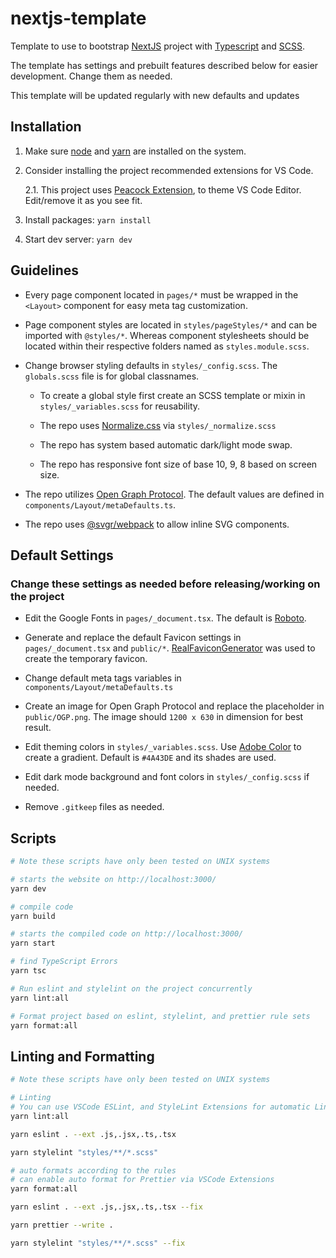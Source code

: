 # nextjs-template

Template to use to bootstrap [NextJS](https://nextjs.org/) project with [Typescript](https://www.typescriptlang.org/) and [SCSS](https://sass-lang.com/).

The template has settings and prebuilt features described below for easier development. Change them as needed.

This template will be updated regularly with new defaults and updates

## Installation

1. Make sure [node](https://nodejs.org/en/) and [yarn](https://classic.yarnpkg.com/en/) are installed on the system.

2. Consider installing the project recommended extensions for VS Code.

   2.1. This project uses [Peacock Extension](https://marketplace.visualstudio.com/items?itemName=johnpapa.vscode-peacock), to theme VS Code Editor. Edit/remove it as you see fit.

3. Install packages: `yarn install`

4. Start dev server: `yarn dev`

## Guidelines

- Every page component located in `pages/*` must be wrapped in the `<Layout>` component for easy meta tag customization.

- Page component styles are located in `styles/pageStyles/*` and can be imported with `@styles/*`. Whereas component stylesheets should be located within their respective folders named as `styles.module.scss`.

- Change browser styling defaults in `styles/_config.scss`. The `globals.scss` file is for global classnames.

  - To create a global style first create an SCSS template or mixin in `styles/_variables.scss` for reusability.

  - The repo uses [Normalize.css](https://necolas.github.io/normalize.css/) via `styles/_normalize.scss`

  - The repo has system based automatic dark/light mode swap.

  - The repo has responsive font size of base 10, 9, 8 based on screen size.

- The repo utilizes [Open Graph Protocol](https://opengraphprotocol.org/). The default values are defined in `components/Layout/metaDefaults.ts`.

- The repo uses [@svgr/webpack](https://www.npmjs.com/package/@svgr/webpack) to allow inline SVG components.

## Default Settings

### Change these settings as needed before releasing/working on the project

- Edit the Google Fonts in `pages/_document.tsx`. The default is [Roboto](https://fonts.google.com/specimen/Roboto).

- Generate and replace the default Favicon settings in `pages/_document.tsx` and `public/*`. [RealFaviconGenerator](https://realfavicongenerator.net) was used to create the temporary favicon.

- Change default meta tags variables in `components/Layout/metaDefaults.ts`

- Create an image for Open Graph Protocol and replace the placeholder in `public/OGP.png`. The image should `1200 x 630` in dimension for best result.

- Edit theming colors in `styles/_variables.scss`. Use [Adobe Color](https://color.adobe.com/) to create a gradient. Default is `#4A43DE` and its shades are used.

- Edit dark mode background and font colors in `styles/_config.scss` if needed.

- Remove `.gitkeep` files as needed.

## Scripts

```bash
# Note these scripts have only been tested on UNIX systems

# starts the website on http://localhost:3000/
yarn dev

# compile code
yarn build

# starts the compiled code on http://localhost:3000/
yarn start

# find TypeScript Errors
yarn tsc

# Run eslint and stylelint on the project concurrently
yarn lint:all

# Format project based on eslint, stylelint, and prettier rule sets
yarn format:all
```

## Linting and Formatting

```bash
# Note these scripts have only been tested on UNIX systems

# Linting
# You can use VSCode ESLint, and StyleLint Extensions for automatic Linting
yarn lint:all

yarn eslint . --ext .js,.jsx,.ts,.tsx

yarn stylelint "styles/**/*.scss"

# auto formats according to the rules
# can enable auto format for Prettier via VSCode Extensions
yarn format:all

yarn eslint . --ext .js,.jsx,.ts,.tsx --fix

yarn prettier --write .

yarn stylelint "styles/**/*.scss" --fix
```
